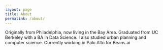 ```yaml
---
layout: page
title: About
permalink: /about/
---
```


Originally from Philadelphia, now living in the Bay Area. Graduated from UC Berkeley with a BA in Data Science. I also studied urban planning and computer science. Currently working in Palo Alto for Beans.ai
